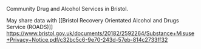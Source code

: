 Community Drug and Alcohol Services in Bristol. 

May share data with [[Bristol Recovery Orientated Alcohol and Drugs Service (ROADS)]] https://www.bristol.gov.uk/documents/20182/2592264/Substance+Misuse+Privacy+Notice.pdf/c32bc5c6-9e70-243d-57eb-814c2733ff32